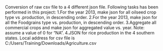 Conversion of raw csv file to a 4 different json file.
Following tasks has been performed in this project:
  1.For the year 2013, make json for all oilseed crop type vs .production, in descending order.
  2.For the year 2013, make json for all the Foodgrains type vs. production, in descending order.
  3.Aggregate all commercial crops and make json for aggregated value vs. year. Note: assume a value of 0 for “NA”.
  4.JSON for rice production in the 4 southern states.
Local address for csv file is C:/Users/Training/Downloads/Agriculture.csv
